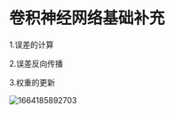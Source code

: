 # 卷积神经网络基础补充

1.误差的计算

2.误差反向传播

3.权重的更新

![1664185892703](C:\Users\ADMINI~1\AppData\Local\Temp\1664185892703.png)

